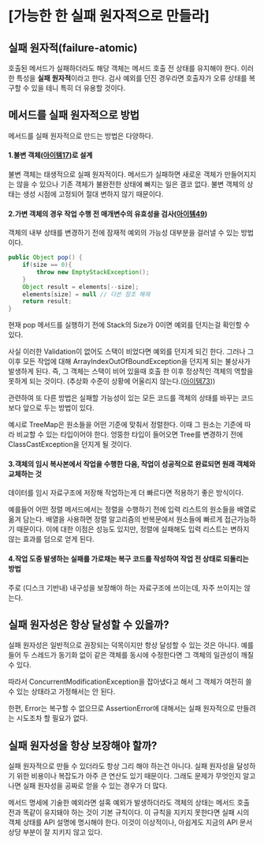 # [가능한 한 실패 원자적으로 만들라]
## 실패 원자적(failure-atomic)
호출된 메서드가 실패하더라도 해당 객체는 메서드 호출 전 상태를 유지해야 한다. 이러한 특성을 **실패 원자적**이라고 한다. 검사 예외를 던진 경우라면 호출자가 오류 상태를 복구할 수 있을 테니 특히 더 유용할 것이다.

## 메서드를 실패 원자적으로 방법
메서드를 실패 원자적으로 만드는 방법은 다양하다.

#### 1.불변 객체([아이템17](../../04장/아이템_17/변경_가능성을_최소화하라.md))로 설계
불변 객체는 태생적으로 실패 원자적이다. 메서드가 실패하면 새로운 객체가 만들어지지는 않을 수 있으나 기존 객체가 불완전한 상태에 빠지는 일은 결코 없다. 불변 객체의 상태는 생성 시점에 고정되어 절대 변하지 않기 때문이다.

#### 2.가변 객체의 경우 작업 수행 전 매개변수의 유효성을 검사([아이템49](../../08장/아이템_49/매개변수가_유효한지_검사하라.md))
객체의 내부 상태를 변경하기 전에 잠재적 예외의 가능성 대부분을 걸러낼 수 있는 방법이다.
```JAVA
public Object pop() {
    if(size == 0){
        throw new EmptyStackException();
    }
    Object result = elements[--size];
    elements[size] = null // 다쓴 참조 해제
    return result;
}
```
현재 pop 메서드를 실행하기 전에 Stack의 Size가 0이면 예외를 던지는걸 확인할 수 있다.  

사실 이러한 Validation이 없어도 스택이 비었다면 예외를 던지게 되긴 한다. 그러나 그 이후 모든 작업에 대해 ArrayIndexOutOfBoundException을 던지게 되는 불상사가 발생하게 된다. 즉, 그 객체는 스택이 비어 있을때 호출 한 이후 정상적인 객체의 역할을 못하게 되는 것이다. (추상화 수준이 상황에 어울리지 않는다.([아이템73](../../10장/아이템_73/추상화_수준에_맞는_예외를_던지라.md)))  

관련하여 또 다른 방법은 실패할 가능성이 있는 모든 코드를 객체의 상태를 바꾸는 코드보다 앞으로 두는 방법이 있다.  

예시로 TreeMap은 원소들을 어떤 기준에 맞춰서 정렬한다.
이때 그 원소는 기준에 따라 비교할 수 있는 타입이어야 한다. 엉뚱한 타입이 들어오면 Tree를 변경하기 전에 ClassCastException을 던지게 될 것이다.

#### 3.객체의 임시 복사본에서 작업을 수행한 다음, 작업이 성공적으로 완료되면 원래 객체와 교체하는 것
데이터를 임시 자료구조에 저장해 작업하는게 더 빠르다면 적용하기 좋은 방식이다.  

예를들어 어떤 정렬 메서드에서는 정렬을 수행하기 전에 입력 리스트의 원소들을 배열로 옮겨 담는다.
배열을 사용하면 정렬 알고리즘의 반복문에서 원소들에 빠르게 접근가능하기 때문이다.
이에 대한 이점은 성능도 있지만, 정렬에 실패해도 입력 리스트는 변하지 않는 효과를 덤으로 얻게 된다.

#### 4.작업 도중 발생하는 실패를 가로채는 복구 코드를 작성하여 작업 전 상태로 되돌리는 방법
주로 (디스크 기반내) 내구성을 보장해야 하는 자료구조에 쓰이는데, 자주 쓰이지는 않는다.

## 실패 원자성은 항상 달성할 수 있을까?
실패 원자성은 일반적으로 권장되는 덕목이지만 항상 달성할 수 있는 것은 아니다. 예를 들어 두 스레드가 동기화 없이 같은 객체를 동시에 수정한다면 그 객체의 일관성이 깨질 수 있다.  

따라서 ConcurrentModificationException을 잡아냈다고 해서 그 객체가 여전히 쓸 수 있는 상태라고 가정해서는 안 된다.  

한편, Error는 복구할 수 없으므로 AssertionError에 대해서는 실패 원자적으로 만들려는 시도조차 할 필요가 없다.

## 실패 원자성을 항상 보장해야 할까?
실패 원자적으로 만들 수 있더라도 항상 그리 해야 하는건 아니다. 실패 원자성을 달성하기 위한 비용이나 복잡도가 아주 큰 연산도 있기 때문이다. 그래도 문제가 무엇인지 알고 나면 실패 원자성을 공짜로 얻을 수 있는 경우가 더 많다.  

메서드 명세에 기술한 예외라면 설혹 예외가 발생하더라도 객체의 상태는 메서드 호출 전과 똑같이 유지돼야 하는 것이 기본 규칙이다. 이 규칙을 지키지 못한다면 실패 시의 객체 상태를 API 설명에 명시해야 한다. 이것이 이상적이나, 아쉽게도 지금의 API 문서 상당 부분이 잘 지키지 않고 있다.
